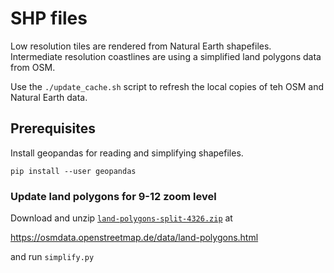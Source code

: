# SHP files

Low resolution tiles are rendered from Natural Earth shapefiles. Intermediate resolution coastlines are using a simplified land polygons data from OSM.

Use the `./update_cache.sh` script to refresh the local copies of teh OSM and Natural Earth data.

## Prerequisites

Install geopandas for reading and simplifying shapefiles.

```
pip install --user geopandas
```

### Update land polygons for 9-12 zoom level

Download and unzip [`land-polygons-split-4326.zip`](https://osmdata.openstreetmap.de/download/land-polygons-split-4326.zip) at 

https://osmdata.openstreetmap.de/data/land-polygons.html

and run `simplify.py`


